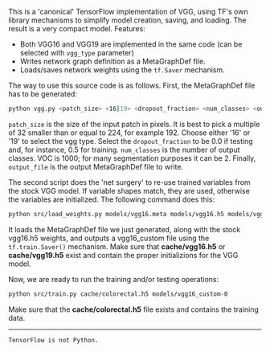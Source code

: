 This is a 'canonical' TensorFlow implementation of VGG, using TF's own library mechanisms to simplify model creation, saving, and loading. The result is a very compact model. Features:

* Both VGG16 and VGG19 are implemented in the same code (can be selected with `vgg_type` parameter)
* Writes network graph definition as a MetaGraphDef file.
* Loads/saves network weights using the `tf.Saver` mechanism.

The way to use this source code is as follows. First, the MetaGraphDef file has to be generated:

```bash
python vgg.py <patch_size> <16|19> <dropout_fraction> <num_classes> <output_file.meta>
```

`patch_size` is the size of the input patch in pixels. It is best to pick a multiple of 32 smaller than or equal to 224, for example 192. Choose either '16' or '19' to select the vgg type. Select the `dropout_fraction` to be 0.0 if testing and, for instance, 0.5 for training. `num_classes` is the number of output classes. VOC is 1000; for many segmentation purposes it can be 2. Finally, `output_file` is the output MetaGraphDef file to write.

The second script does the 'net surgery' to re-use trained variables from the stock VGG model. If variable shapes match, they are used, otherwise the variables are initialized. The following command does this:

```bash
python src/load_weights.py models/vgg16.meta models/vgg16.h5 models/vgg16_custom
```
It loads the MetaGraphDef file we just generated, along with the stock vgg16.h5 weights, and outputs a vgg16_custom file using the `tf.train.Saver()` mechanism. Make sure that **cache/vgg16.h5** or **cache/vgg19.h5** exist and contain the proper initializions for the VGG model.


Now, we are ready to run the training and/or testing operations:

```bash
python src/train.py cache/colorectal.h5 models/vgg16_custom-0
```
Make sure that the **cache/colorectal.h5** file exists and contains the training data.


***
    TensorFlow is not Python.